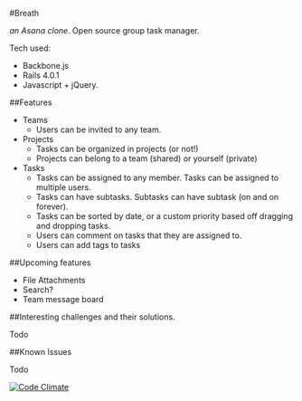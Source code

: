 #Breath

_an Asana clone_. Open source group task manager.

Tech used:

* Backbone.js
* Rails 4.0.1
* Javascript + jQuery. 

##Features

* Teams
    * Users can be invited to any team. 
* Projects
    * Tasks can be organized in projects (or not!)
    * Projects can belong to a team (shared) or yourself (private)
* Tasks
    * Tasks can be assigned to any member. Tasks can be assigned to multiple users.
    * Tasks can have subtasks. Subtasks can have subtask (on and on forever). 
    * Tasks can be sorted by date, or a custom priority based off dragging and dropping tasks. 
    * Users can comment on tasks that they are assigned to. 
    * Users can add tags to tasks

##Upcoming features

* File Attachments
* Search?
* Team message board

##Interesting challenges and their solutions.

Todo

##Known Issues

Todo

[![Code Climate](https://codeclimate.com/github/djquan/breath.png)](https://codeclimate.com/github/djquan/breath)
